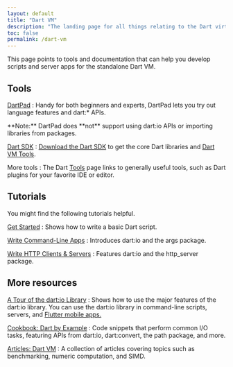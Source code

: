 ```yaml
---
layout: default
title: "Dart VM"
description: "The landing page for all things relating to the Dart virtual machine (Dart VM)"
toc: false
permalink: /dart-vm
---
```


This page points to tools and documentation
that can help you develop scripts and server apps
for the standalone Dart VM.

## Tools

[DartPad](/tools/dartpad)
: Handy for both beginners and experts,
  DartPad lets you try out language features and dart:* APIs.

  <aside class="alert alert-info" markdown="1">
    **Note:** DartPad does **not** support using dart:io APIs or
    importing libraries from packages.
  </aside>

[Dart SDK](/tools/sdk)
: [Download the Dart SDK](/install) to get the core Dart
  libraries and [Dart VM Tools](/dart-vm/tools).

More tools
: The Dart [Tools](/tools) page links to generally useful tools,
  such as Dart plugins for your favorite IDE or editor.

## Tutorials

You might find the following tutorials helpful.

[Get Started](/tutorials/dart-vm/get-started)
: Shows how to write a basic Dart script.

[Write Command-Line Apps](/tutorials/dart-vm/cmdline)
: Introduces dart:io and the args package.

[Write HTTP Clients & Servers](/tutorials/dart-vm/httpserver)
: Features dart:io and the http_server package.

## More resources

[A Tour of the dart:io Library](/dart-vm/io-library-tour)
: Shows how to use the major features of the dart:io library.
  You can use the dart:io library in command-line scripts, servers, and
  [Flutter mobile apps.](https://flutter.io)

[Cookbook: Dart by Example](/dart-vm/dart-by-example)
: Code snippets that perform common I/O tasks, featuring APIs from
  dart:io, dart:convert, the path package, and more.

[Articles: Dart VM](/articles/dart-vm)
: A collection of articles covering topics such as benchmarking,
  numeric computation, and SIMD.


